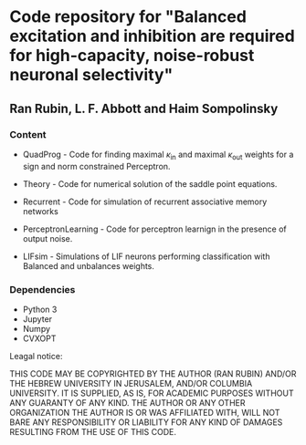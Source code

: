 # Code repository for "Balanced excitation and inhibition are required for high-capacity, noise-robust neuronal selectivity"
## Ran Rubin, L. F. Abbott and Haim Sompolinsky

### Content

* QuadProg - Code for finding maximal
$\kappa_\mathrm{in}$ and maximal $\kappa_\mathrm{out}$ weights for a sign and
norm constrained Perceptron.

* Theory - Code for numerical solution of the saddle point equations.

* Recurrent - Code for simulation of recurrent associative memory networks

* PerceptronLearning - Code for perceptron learnign in the presence of output
noise.

* LIFsim - Simulations of LIF neurons performing classification with Balanced
and unbalances weights.

### Dependencies

* Python 3
* Jupyter
* Numpy
* CVXOPT

Leagal notice:

THIS CODE MAY BE COPYRIGHTED BY THE AUTHOR (RAN RUBIN) AND/OR THE HEBREW UNIVERSITY IN JERUSALEM, AND/OR COLUMBIA UNIVERSITY. IT IS SUPPLIED, AS IS, FOR ACADEMIC PURPOSES WITHOUT ANY GUARANTY OF ANY KIND. THE AUTHOR OR ANY OTHER ORGANIZATION THE AUTHOR IS OR WAS AFFILIATED WITH, WILL NOT BARE ANY RESPONSIBILITY OR LIABILITY FOR ANY KIND OF DAMAGES RESULTING FROM THE USE OF THIS CODE.
